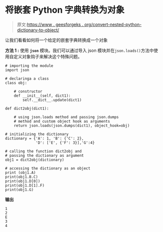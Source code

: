 # 将嵌套 Python 字典转换为对象

> 原文:[https://www . geesforgeks . org/convert-nested-python-dictionary-to-object/](https://www.geeksforgeeks.org/convert-nested-python-dictionary-to-object/)

让我们看看如何将一个给定的嵌套字典转换成一个对象

**方法 1 :** 使用 **`json`** 模块。我们可以通过导入 json 模块并在`json.loads()`方法中使用自定义对象钩子来解决这个特殊问题。

```
# importing the module
import json

# declaringa a class
class obj:

    # constructor
    def __init__(self, dict1):
        self.__dict__.update(dict1)

def dict2obj(dict1):

    # using json.loads method and passing json.dumps
    # method and custom object hook as arguments
    return json.loads(json.dumps(dict1), object_hook=obj)

# initializing the dictionary  
dictionary = {'A': 1, 'B': {'C': 2},
              'D': ['E', {'F': 3}],'G':4}

# calling the function dict2obj and
# passing the dictionary as argument
obj1 = dict2obj(dictionary)

# accessing the dictionary as an object
print (obj1.A)
print(obj1.B.C)
print(obj1.D[0])
print(obj1.D[1].F)
print(obj1.G)
```

**输出**

```
1
2
E
3
4

```